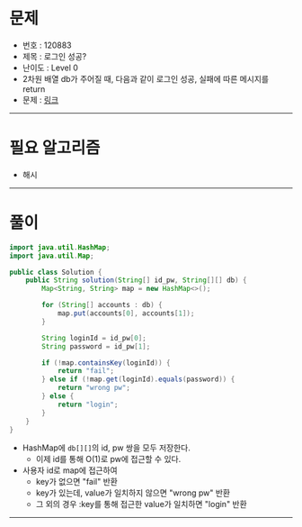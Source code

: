# 문제
- 번호 : 120883
- 제목 : 로그인 성공?
- 난이도 : Level 0
- 2차원 배열 db가 주어질 때, 다음과 같이 로그인 성공, 실패에 따른 메시지를 return
- 문제 : [링크](https://school.programmers.co.kr/learn/courses/30/lessons/120883)

---

# 필요 알고리즘
- 해시

---

# 풀이
```java
import java.util.HashMap;
import java.util.Map;

public class Solution {
    public String solution(String[] id_pw, String[][] db) {
        Map<String, String> map = new HashMap<>();

        for (String[] accounts : db) {
            map.put(accounts[0], accounts[1]);
        }

        String loginId = id_pw[0];
        String password = id_pw[1];

        if (!map.containsKey(loginId)) {
            return "fail";
        } else if (!map.get(loginId).equals(password)) {
            return "wrong pw";
        } else {
            return "login";
        }
    }
}
```
- HashMap에 `db[][]`의 id, pw 쌍을 모두 저장한다.
  - 이제 id를 통해 O(1)로 pw에 접근할 수 있다.
- 사용자 id로 map에 접근하여
  - key가 없으면 "fail" 반환
  - key가 있는데, value가 일치하지 않으면 "wrong pw" 반환
  - 그 외의 경우 :key를 통해 접근한 value가 일치하면 "login" 반환

---
